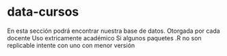 # data-cursos
En esta sección podrá encontrar nuestra base de datos. Otorgada por cada docente
Uso extricamente académico
Si algunos paquetes .R no son replicable intente con uno con menor versión
